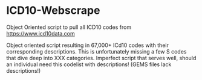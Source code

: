 # ICD10-Webscrape
Object Oriented script to pull all ICD10 codes from https://www.icd10data.com

Object oriented script resulting in 67,000+ ICd10 codes with their corresponding descriptions.  This is unfortunately missing a few S codes that dive deep into XXX categories.  Imperfect script that serves well, should an individual need this codelist with descriptions! (GEMS files lack descriptions!)
